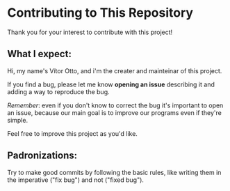 # Contributing to This Repository

Thank you for your interest to contribute with this project!

## What I expect:

Hi, my name's Vítor Otto, and i'm the creater and mainteinar of this project.

If you find a bug, please let me know **opening an issue** describing it and adding a way to reproduce the bug.

*Remember*: even if you don't know to correct the bug it's important to open an issue, because our main goal is to improve our programs even if they're simple.

Feel free to improve this project as you'd like.

## Padronizations:

Try to make good commits by following the basic rules, like writing them in the imperative ("fix bug") and not ("fixed bug").
